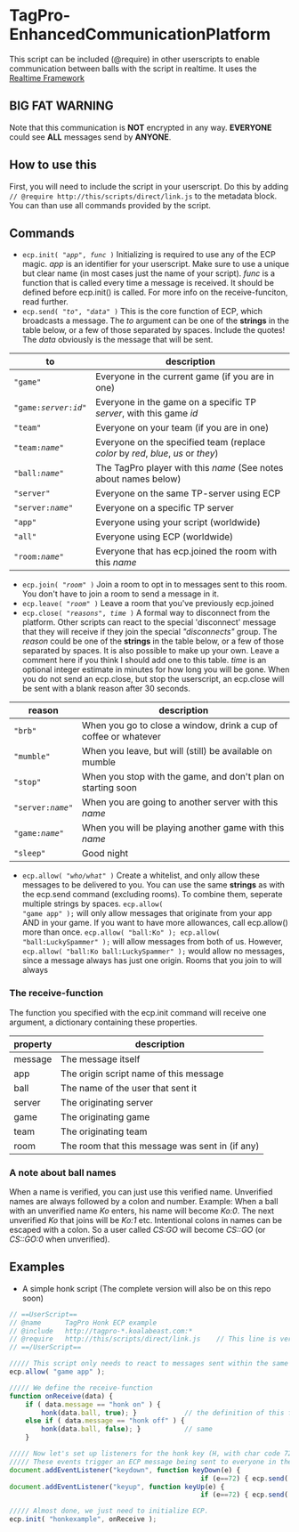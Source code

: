 # TagPro-EnhancedCommunicationPlatform
This script can be included (@require) in other userscripts to enable communication between balls with the script in realtime. It uses the [Realtime Framework](https://framework.realtime.co/messaging/)

## BIG FAT WARNING
Note that this communication is **NOT** encrypted in any way. **EVERYONE** could see **ALL** messages send by **ANYONE**.

## How to use this
First, you will need to include the script in your userscript. Do this by adding `// @require http://this/scripts/direct/link.js` to the metadata block.
You can than use all commands provided by the script.

## Commands
* <code>ecp.init( "<i>app</i>", <i>func</i> )</code> Initializing is required to use any of the ECP magic. *app* is an identifier for your userscript. Make sure to use a unique but clear name (in most cases just the name of your script). *func* is a function that is called every time a message is received. It should be defined before ecp.init() is called. For more info on the receive-funciton, read further.
* <code>ecp.send( "<i>to</i>", "<i>data</i>" )</code> This is the core function of ECP, which broadcasts a message. The *to* argument can be one of the **strings** in the table below, or a few of those separated by spaces. Include the quotes! The *data* obviously is the message that will be sent.

| to | description |
| --- | --- |
| `"game"` | Everyone in the current game (if you are in one) |
| <code>"game:<i>server</i>:<i>id</i>"</code> | Everyone in the game on a specific TP *server*, with this game *id* |
| `"team"` | Everyone on your team (if you are in one) |
| <code>"team:<i>name</i>"</code> | Everyone on the specified team (replace *color* by *red*, *blue*, *us* or *they*) |
| <code>"ball:<i>name</i>"</code> | The TagPro player with this *name* (See notes about names below) |
| `"server"` | Everyone on the same TP-server using ECP |
| <code>"server:<i>name</i>"</code> | Everyone on a specific TP server |
| `"app"`  | Everyone using your script (worldwide) |
| `"all"`  | Everyone using ECP (worldwide) |
| <code>"room:<i>name</i>"</code> | Everyone that has ecp.joined the room with this *name* |

* <code>ecp.join( "<i>room</i>" )</code> Join a room to opt in to messages sent to this room. You don't have to join a room to send a message in it.
* <code>ecp.leave( "<i>room</i>" )</code> Leave a room that you've previously ecp.joined
* <code>ecp.close( "<i>reasons</i>", <i>time</i> )</code> A formal way to disconnect from the platform. Other scripts can react to the special 'disconnect' message that they will receive if they join the special *"disconnects"* group. The *reason* could be one of the **strings** in the table below, or a few of those separated by spaces. It is also possible to make up your own. Leave a comment here if you think I should add one to this table. *time* is an optional integer estimate in minutes for how long you will be gone. When you do not send an ecp.close, but stop the userscript, an ecp.close will be sent with a blank reason after 30 seconds.

| reason | description |
| --- | --- |
| `"brb"` | When you go to close a window, drink a cup of coffee or whatever |
| `"mumble"` | When you leave, but will (still) be available on mumble  |
| `"stop"` | When you stop with the game, and don't plan on starting soon |
| <code>"server:<i>name</i>"</code>  | When you are going to another server with this *name* |
| <code>"game:<i>name</i>"</code> | When you will be playing another game with this *name* |
| `"sleep"`  | Good night |

* <code>ecp.allow( "<i>who/what</i>" )</code> Create a whitelist, and only allow these messages to be delivered to you. You can use the same **strings** as with the ecp.send command (excluding rooms). To combine them, seperate multiple strings by spaces. <code>ecp.allow( "game app" );</code> will only allow messages that originate from your app AND in your game. 
If you want to have more allowances, call ecp.allow() more than once. <code>ecp.allow( "ball:Ko" ); ecp.allow( "ball:LuckySpammer" );</code> will allow messages from both of us. However, <code>ecp.allow( "ball:Ko ball:LuckySpammer" );</code> would allow no messages, since a message always has just one origin. Rooms that you join to will always 

### The receive-function
The function you specified with the ecp.init command will receive one argument, a dictionary containing these properties.

| property | description |
| --- | --- |
| message | The message itself |
| app | The origin script name of this message |
| ball | The name of the user that sent it |
| server | The originating server |
| game | The originating game |
| team | The originating team |
| room | The room that this message was sent in (if any) |

### A note about ball names
When a name is verified, you can just use this verified name.
Unverified names are always followed by a colon and number. Example: When a ball with an unverified name *Ko* enters, his name will become *Ko:0*. The next unverified *Ko* that joins will be *Ko:1* etc. Intentional colons in names can be escaped with a colon. So a user called *CS:GO* will become *CS::GO* (or *CS::GO:0* when unverified). 

## Examples
* A simple honk script (The complete version will also be on this repo soon)
```javascript
// ==UserScript==
// @name      TagPro Honk ECP example
// @include   http://tagpro-*.koalabeast.com:*
// @require   http://this/scripts/direct/link.js    // This line is very important!
// ==/UserScript==

///// This script only needs to react to messages sent within the same game, and from this app
ecp.allow( "game app" );

///// We define the receive-function
function onReceive(data) {
    if ( data.message == "honk on" ) {
        honk(data.ball, true); }            // the definition of this function is excluded from this example
    else if ( data.message == "honk off" ) {
        honk(data.ball, false); }           // same
    }

///// Now let's set up listeners for the honk key (H, with char code 72)
///// These events trigger an ECP message being sent to everyone in the same game.
document.addEventListener("keydown", function keyDown(e) {
                                                if (e==72) { ecp.send( "game", "honk on" ) } } );
document.addEventListener("keyup", function keyUp(e) {
                                                if (e==72) { ecp.send( "game", "honk off" ) } } );

///// Almost done, we just need to initialize ECP.
ecp.init( "honkexample", onReceive );
